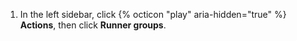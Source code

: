 
1. In the left sidebar, click {% octicon "play" aria-hidden="true" %} **Actions**, then click **Runner groups**.
